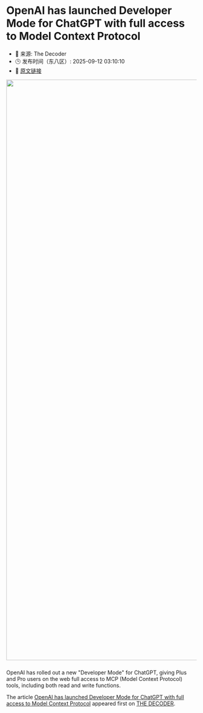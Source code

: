 # OpenAI has launched Developer Mode for ChatGPT with full access to Model Context Protocol
- 📅 来源: The Decoder
- 🕒 发布时间（东八区）: 2025-09-12 03:10:10
- 🔗 [原文链接](https://the-decoder.com/openai-has-launched-developer-mode-for-chatgpt-with-full-access-to-model-context-protocol/)

<p><img alt="" class="attachment-full size-full wp-post-image" height="1024" src="https://the-decoder.com/wp-content/uploads/2025/06/openai_logo_chatgpt.png" style="height: auto; margin-bottom: 10px;" width="1536" /></p>
<p>        OpenAI has rolled out a new "Developer Mode" for ChatGPT, giving Plus and Pro users on the web full access to MCP (Model Context Protocol) tools, including both read and write functions.</p>
<p>The article <a href="https://the-decoder.com/openai-has-launched-developer-mode-for-chatgpt-with-full-access-to-model-context-protocol/">OpenAI has launched Developer Mode for ChatGPT with full access to Model Context Protocol</a> appeared first on <a href="https://the-decoder.com">THE DECODER</a>.</p>